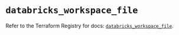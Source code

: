 # `databricks_workspace_file`

Refer to the Terraform Registry for docs: [`databricks_workspace_file`](https://registry.terraform.io/providers/databricks/databricks/1.88.0/docs/resources/workspace_file).
